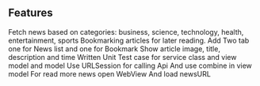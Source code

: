 ## Features
Fetch news based on categories: business, science, technology, health, entertainment, sports
Bookmarking articles for later reading.
Add Two tab one for News list and one for Bookmark
Show article image, title, description and time 
Written Unit Test case for service class and view model and model
Use URLSession for calling Api And use combine in view model
For read more news open WebView And load newsURL 
